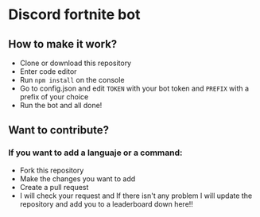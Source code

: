 # Discord fortnite bot

## How to make it work?

- Clone or download this repository
- Enter code editor
- Run `npm install` on the console
- Go to config.json and edit `TOKEN` with your bot token and `PREFIX` with a prefix of your choice
- Run the bot and all done!

## Want to contribute?

### If you want to add a languaje or a command:

- Fork this repository
- Make the changes you want to add
- Create a pull request
- I will check your request and If there isn't any problem I will update the repository and add you to a leaderboard down here!!
